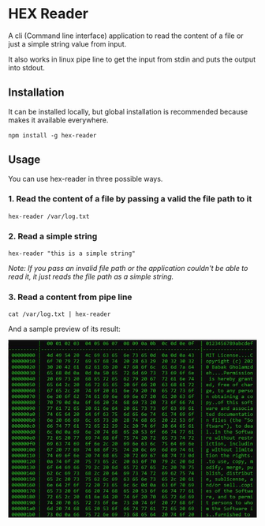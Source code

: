 # HEX Reader
A cli (Command line interface) application to read the content of a file or just a simple string value from input.

It also works in linux pipe line to get the input from stdin and puts the output into stdout.

## Installation
It can be installed locally, but global installation is recommended because makes it available everywhere.
```
npm install -g hex-reader
```

## Usage
You can use hex-reader in three possible ways.

### 1. Read the content of a file by passing a valid the file path to it
```
hex-reader /var/log.txt
```

### 2. Read a simple string
```
hex-reader "this is a simple string"
```
*Note: If you pass an invalid file path or the application couldn't be able to read it, it just reads the file path as a simple string.*

### 3. Read a content from pipe line
```
cat /var/log.txt | hex-reader
```

And a sample preview of its result:

![hex-reader preview](https://raw.githubusercontent.com/Babak-Gholamzadeh/hex-reader/master/preview/preview.jpg)
